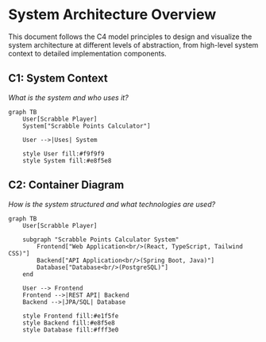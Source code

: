 # System Architecture Overview

This document follows the C4 model principles to design and visualize the system architecture at different levels of abstraction, from high-level system context to detailed implementation components.

## C1: System Context

*What is the system and who uses it?*

```mermaid
graph TB
    User[Scrabble Player]
    System["Scrabble Points Calculator"]
    
    User -->|Uses| System
    
    style User fill:#f9f9f9
    style System fill:#e8f5e8
```

## C2: Container Diagram

*How is the system structured and what technologies are used?*

```mermaid
graph TB
    User[Scrabble Player]
    
    subgraph "Scrabble Points Calculator System"
        Frontend["Web Application<br/>(React, TypeScript, Tailwind CSS)"]
        Backend["API Application<br/>(Spring Boot, Java)"]
        Database["Database<br/>(PostgreSQL)"]
    end
    
    User --> Frontend
    Frontend -->|REST API| Backend
    Backend -->|JPA/SQL| Database
    
    style Frontend fill:#e1f5fe
    style Backend fill:#e8f5e8
    style Database fill:#fff3e0
```